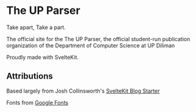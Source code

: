 # The UP Parser
Take apart, Take a part.

The official site for the The UP Parser, the official student-run publication organization of the Department of Computer Science at UP Diliman

Proudly made with SvelteKit.

## Attributions

Based largely from Josh Collinsworth's [SvelteKit Blog Starter](https://github.com/josh-collinsworth/sveltekit-blog-starter)

Fonts from [Google Fonts](https://fonts.google.com/)
